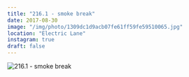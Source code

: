 ```yaml
---
title: "216.1 - smoke break"
date: 2017-08-30
image: "/img/photo/1309dc1d9acb07fe61ff59fe59510065.jpg"
location: "Electric Lane"
instagram: true
draft: false
---
```


![216.1 - smoke break](/img/photo/1309dc1d9acb07fe61ff59fe59510065.jpg)
